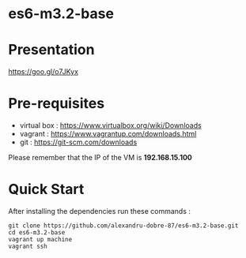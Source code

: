 # es6-m3.2-base

Presentation
=============

https://goo.gl/o7JKyx


Pre-requisites
=============

- virtual box :	https://www.virtualbox.org/wiki/Downloads
- vagrant :	https://www.vagrantup.com/downloads.html
- git : https://git-scm.com/downloads


Please remember that the IP of the VM is **192.168.15.100**


Quick Start
===========

After installing the dependencies run these commands :

```
git clone https://github.com/alexandru-dobre-87/es6-m3.2-base.git
cd es6-m3.2-base
vagrant up machine
vagrant ssh
```
